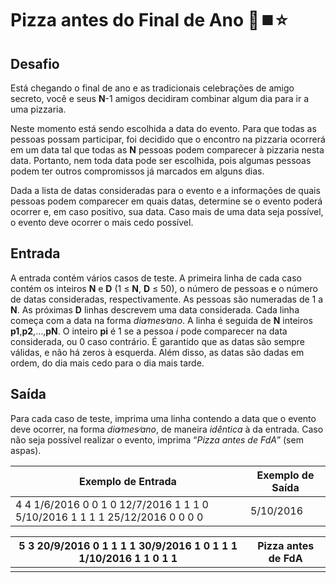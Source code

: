 # Pizza antes do Final de Ano :pizza::stop_button::star:

## Desafio

Está chegando o final de ano e as tradicionais celebrações de amigo secreto, você e seus **N**-1 amigos decidiram combinar algum dia para ir a uma pizzaria.

Neste momento está sendo escolhida a data do evento. Para que todas as pessoas possam participar, foi decidido que o encontro na pizzaria ocorrerá em um data tal que todas as **N** pessoas podem comparecer à pizzaria nesta data. Portanto, nem toda data pode ser escolhida, pois algumas pessoas podem ter outros compromissos já marcados em alguns dias.

Dada a lista de datas consideradas para o evento e a informações de quais pessoas podem comparecer em quais datas, determine se o evento poderá ocorrer e, em caso positivo, sua data. Caso mais de uma data seja possível, o evento deve ocorrer o mais cedo possível.

## Entrada

A entrada contém vários casos de teste. A primeira linha de cada caso contém os inteiros **N** e **D** (1 ≤ **N**, **D** ≤ 50), o número de pessoas e o número de datas consideradas, respectivamente. As pessoas são numeradas de 1 a **N**. As próximas **D** linhas descrevem uma data considerada. Cada linha começa com a data na forma *dia∕mes∕ano*. A linha é seguida de **N** inteiros **p1**,**p2**,...,**pN**. O inteiro **pi** é 1 se a pessoa *i* pode comparecer na data considerada, ou 0 caso contrário. É garantido que as datas são sempre válidas, e não há zeros à esquerda. Além disso, as datas são dadas em ordem, do dia mais cedo para o dia mais tarde.

## Saída

Para cada caso de teste, imprima uma linha contendo a data que o evento deve ocorrer, na forma *dia∕mes∕ano*, de maneira *idêntica* à da entrada. Caso não seja possível realizar o evento, imprima “*Pizza antes de FdA*” (sem aspas).

 

| Exemplo de Entrada                                           | Exemplo de Saída |
| ------------------------------------------------------------ | ---------------- |
| 4 4 1/6/2016 0 0 1 0 12/7/2016 1 1 1 0 5/10/2016 1 1 1 1 25/12/2016 0 0 0 0 | 5/10/2016        |

| 5 3 20/9/2016 0 1 1 1 1 30/9/2016 1 0 1 1 1 1/10/2016 1 1 0 1 1 | Pizza antes de FdA |
| ------------------------------------------------------------ | ------------------ |
|                                                              |                    |